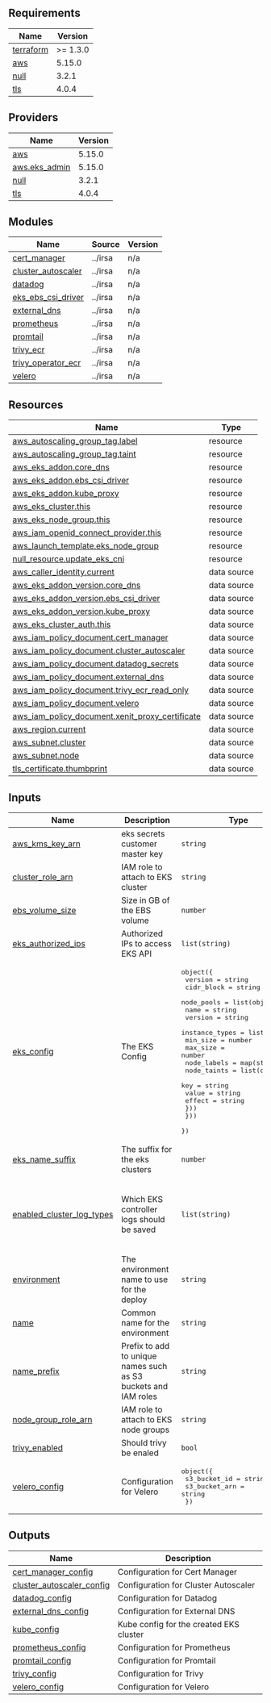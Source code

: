 ## Requirements

| Name | Version |
|------|---------|
| <a name="requirement_terraform"></a> [terraform](#requirement\_terraform) | >= 1.3.0 |
| <a name="requirement_aws"></a> [aws](#requirement\_aws) | 5.15.0 |
| <a name="requirement_null"></a> [null](#requirement\_null) | 3.2.1 |
| <a name="requirement_tls"></a> [tls](#requirement\_tls) | 4.0.4 |

## Providers

| Name | Version |
|------|---------|
| <a name="provider_aws"></a> [aws](#provider\_aws) | 5.15.0 |
| <a name="provider_aws.eks_admin"></a> [aws.eks\_admin](#provider\_aws.eks\_admin) | 5.15.0 |
| <a name="provider_null"></a> [null](#provider\_null) | 3.2.1 |
| <a name="provider_tls"></a> [tls](#provider\_tls) | 4.0.4 |

## Modules

| Name | Source | Version |
|------|--------|---------|
| <a name="module_cert_manager"></a> [cert\_manager](#module\_cert\_manager) | ../irsa | n/a |
| <a name="module_cluster_autoscaler"></a> [cluster\_autoscaler](#module\_cluster\_autoscaler) | ../irsa | n/a |
| <a name="module_datadog"></a> [datadog](#module\_datadog) | ../irsa | n/a |
| <a name="module_eks_ebs_csi_driver"></a> [eks\_ebs\_csi\_driver](#module\_eks\_ebs\_csi\_driver) | ../irsa | n/a |
| <a name="module_external_dns"></a> [external\_dns](#module\_external\_dns) | ../irsa | n/a |
| <a name="module_prometheus"></a> [prometheus](#module\_prometheus) | ../irsa | n/a |
| <a name="module_promtail"></a> [promtail](#module\_promtail) | ../irsa | n/a |
| <a name="module_trivy_ecr"></a> [trivy\_ecr](#module\_trivy\_ecr) | ../irsa | n/a |
| <a name="module_trivy_operator_ecr"></a> [trivy\_operator\_ecr](#module\_trivy\_operator\_ecr) | ../irsa | n/a |
| <a name="module_velero"></a> [velero](#module\_velero) | ../irsa | n/a |

## Resources

| Name | Type |
|------|------|
| [aws_autoscaling_group_tag.label](https://registry.terraform.io/providers/hashicorp/aws/5.15.0/docs/resources/autoscaling_group_tag) | resource |
| [aws_autoscaling_group_tag.taint](https://registry.terraform.io/providers/hashicorp/aws/5.15.0/docs/resources/autoscaling_group_tag) | resource |
| [aws_eks_addon.core_dns](https://registry.terraform.io/providers/hashicorp/aws/5.15.0/docs/resources/eks_addon) | resource |
| [aws_eks_addon.ebs_csi_driver](https://registry.terraform.io/providers/hashicorp/aws/5.15.0/docs/resources/eks_addon) | resource |
| [aws_eks_addon.kube_proxy](https://registry.terraform.io/providers/hashicorp/aws/5.15.0/docs/resources/eks_addon) | resource |
| [aws_eks_cluster.this](https://registry.terraform.io/providers/hashicorp/aws/5.15.0/docs/resources/eks_cluster) | resource |
| [aws_eks_node_group.this](https://registry.terraform.io/providers/hashicorp/aws/5.15.0/docs/resources/eks_node_group) | resource |
| [aws_iam_openid_connect_provider.this](https://registry.terraform.io/providers/hashicorp/aws/5.15.0/docs/resources/iam_openid_connect_provider) | resource |
| [aws_launch_template.eks_node_group](https://registry.terraform.io/providers/hashicorp/aws/5.15.0/docs/resources/launch_template) | resource |
| [null_resource.update_eks_cni](https://registry.terraform.io/providers/hashicorp/null/3.2.1/docs/resources/resource) | resource |
| [aws_caller_identity.current](https://registry.terraform.io/providers/hashicorp/aws/5.15.0/docs/data-sources/caller_identity) | data source |
| [aws_eks_addon_version.core_dns](https://registry.terraform.io/providers/hashicorp/aws/5.15.0/docs/data-sources/eks_addon_version) | data source |
| [aws_eks_addon_version.ebs_csi_driver](https://registry.terraform.io/providers/hashicorp/aws/5.15.0/docs/data-sources/eks_addon_version) | data source |
| [aws_eks_addon_version.kube_proxy](https://registry.terraform.io/providers/hashicorp/aws/5.15.0/docs/data-sources/eks_addon_version) | data source |
| [aws_eks_cluster_auth.this](https://registry.terraform.io/providers/hashicorp/aws/5.15.0/docs/data-sources/eks_cluster_auth) | data source |
| [aws_iam_policy_document.cert_manager](https://registry.terraform.io/providers/hashicorp/aws/5.15.0/docs/data-sources/iam_policy_document) | data source |
| [aws_iam_policy_document.cluster_autoscaler](https://registry.terraform.io/providers/hashicorp/aws/5.15.0/docs/data-sources/iam_policy_document) | data source |
| [aws_iam_policy_document.datadog_secrets](https://registry.terraform.io/providers/hashicorp/aws/5.15.0/docs/data-sources/iam_policy_document) | data source |
| [aws_iam_policy_document.external_dns](https://registry.terraform.io/providers/hashicorp/aws/5.15.0/docs/data-sources/iam_policy_document) | data source |
| [aws_iam_policy_document.trivy_ecr_read_only](https://registry.terraform.io/providers/hashicorp/aws/5.15.0/docs/data-sources/iam_policy_document) | data source |
| [aws_iam_policy_document.velero](https://registry.terraform.io/providers/hashicorp/aws/5.15.0/docs/data-sources/iam_policy_document) | data source |
| [aws_iam_policy_document.xenit_proxy_certificate](https://registry.terraform.io/providers/hashicorp/aws/5.15.0/docs/data-sources/iam_policy_document) | data source |
| [aws_region.current](https://registry.terraform.io/providers/hashicorp/aws/5.15.0/docs/data-sources/region) | data source |
| [aws_subnet.cluster](https://registry.terraform.io/providers/hashicorp/aws/5.15.0/docs/data-sources/subnet) | data source |
| [aws_subnet.node](https://registry.terraform.io/providers/hashicorp/aws/5.15.0/docs/data-sources/subnet) | data source |
| [tls_certificate.thumbprint](https://registry.terraform.io/providers/hashicorp/tls/4.0.4/docs/data-sources/certificate) | data source |

## Inputs

| Name | Description | Type | Default | Required |
|------|-------------|------|---------|:--------:|
| <a name="input_aws_kms_key_arn"></a> [aws\_kms\_key\_arn](#input\_aws\_kms\_key\_arn) | eks secrets customer master key | `string` | n/a | yes |
| <a name="input_cluster_role_arn"></a> [cluster\_role\_arn](#input\_cluster\_role\_arn) | IAM role to attach to EKS cluster | `string` | n/a | yes |
| <a name="input_ebs_volume_size"></a> [ebs\_volume\_size](#input\_ebs\_volume\_size) | Size in GB of the EBS volume | `number` | `20` | no |
| <a name="input_eks_authorized_ips"></a> [eks\_authorized\_ips](#input\_eks\_authorized\_ips) | Authorized IPs to access EKS API | `list(string)` | n/a | yes |
| <a name="input_eks_config"></a> [eks\_config](#input\_eks\_config) | The EKS Config | <pre>object({<br>    version    = string<br>    cidr_block = string<br>    node_pools = list(object({<br>      name           = string<br>      version        = string<br>      instance_types = list(string)<br>      min_size       = number<br>      max_size       = number<br>      node_labels    = map(string)<br>      node_taints = list(object({<br>        key    = string<br>        value  = string<br>        effect = string<br>      }))<br>    }))<br>  })</pre> | n/a | yes |
| <a name="input_eks_name_suffix"></a> [eks\_name\_suffix](#input\_eks\_name\_suffix) | The suffix for the eks clusters | `number` | `1` | no |
| <a name="input_enabled_cluster_log_types"></a> [enabled\_cluster\_log\_types](#input\_enabled\_cluster\_log\_types) | Which EKS controller logs should be saved | `list(string)` | <pre>[<br>  "api",<br>  "audit",<br>  "authenticator",<br>  "controllerManager",<br>  "scheduler"<br>]</pre> | no |
| <a name="input_environment"></a> [environment](#input\_environment) | The environment name to use for the deploy | `string` | n/a | yes |
| <a name="input_name"></a> [name](#input\_name) | Common name for the environment | `string` | n/a | yes |
| <a name="input_name_prefix"></a> [name\_prefix](#input\_name\_prefix) | Prefix to add to unique names such as S3 buckets and IAM roles | `string` | `"xks"` | no |
| <a name="input_node_group_role_arn"></a> [node\_group\_role\_arn](#input\_node\_group\_role\_arn) | IAM role to attach to EKS node groups | `string` | n/a | yes |
| <a name="input_trivy_enabled"></a> [trivy\_enabled](#input\_trivy\_enabled) | Should trivy be enaled | `bool` | `true` | no |
| <a name="input_velero_config"></a> [velero\_config](#input\_velero\_config) | Configuration for Velero | <pre>object({<br>    s3_bucket_id  = string<br>    s3_bucket_arn = string<br>  })</pre> | n/a | yes |

## Outputs

| Name | Description |
|------|-------------|
| <a name="output_cert_manager_config"></a> [cert\_manager\_config](#output\_cert\_manager\_config) | Configuration for Cert Manager |
| <a name="output_cluster_autoscaler_config"></a> [cluster\_autoscaler\_config](#output\_cluster\_autoscaler\_config) | Configuration for Cluster Autoscaler |
| <a name="output_datadog_config"></a> [datadog\_config](#output\_datadog\_config) | Configuration for Datadog |
| <a name="output_external_dns_config"></a> [external\_dns\_config](#output\_external\_dns\_config) | Configuration for External DNS |
| <a name="output_kube_config"></a> [kube\_config](#output\_kube\_config) | Kube config for the created EKS cluster |
| <a name="output_prometheus_config"></a> [prometheus\_config](#output\_prometheus\_config) | Configuration for Prometheus |
| <a name="output_promtail_config"></a> [promtail\_config](#output\_promtail\_config) | Configuration for Promtail |
| <a name="output_trivy_config"></a> [trivy\_config](#output\_trivy\_config) | Configuration for Trivy |
| <a name="output_velero_config"></a> [velero\_config](#output\_velero\_config) | Configuration for Velero |

